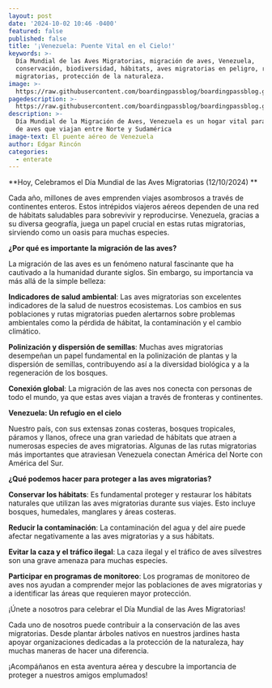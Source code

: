 ```yaml
---
layout: post
date: '2024-10-02 10:46 -0400'
featured: false
published: false
title: '¡Venezuela: Puente Vital en el Cielo!'
keywords: >-
  Día Mundial de las Aves Migratorias, migración de aves, Venezuela,
  conservación, biodiversidad, hábitats, aves migratorias en peligro, rutas
  migratorias, protección de la naturaleza.
image: >-
  https://raw.githubusercontent.com/boardingpassblog/boardingpassblog.github.io/refs/heads/main/assets/images/Migracion.jpg
pagedescription: >-
  https://raw.githubusercontent.com/boardingpassblog/boardingpassblog.github.io/refs/heads/main/assets/images/Migracion.jpg
description: >-
  Día Mundial de la Migración de Aves, Venezuela es un hogar vital para millones
  de aves que viajan entre Norte y Sudamérica
image-text: El puente aéreo de Venezuela
author: Edgar Rincón
categories:
  - enterate
---
```

**Hoy, Celebramos el Día Mundial de las Aves Migratorias (12/10/2024) **

Cada año, millones de aves emprenden viajes asombrosos a través de continentes enteros. Estos intrépidos viajeros aéreos dependen de una red de hábitats saludables para sobrevivir y reproducirse. Venezuela, gracias a su diversa geografía, juega un papel crucial en estas rutas migratorias, sirviendo como un oasis para muchas especies.

**¿Por qué es importante la migración de las aves?**

La migración de las aves es un fenómeno natural fascinante que ha cautivado a la humanidad durante siglos. Sin embargo, su importancia va más allá de la simple belleza:

**Indicadores de salud ambiental**: Las aves migratorias son excelentes indicadores de la salud de nuestros ecosistemas. Los cambios en sus poblaciones y rutas migratorias pueden alertarnos sobre problemas ambientales como la pérdida de hábitat, la contaminación y el cambio climático.

**Polinización y dispersión de semillas**: Muchas aves migratorias desempeñan un papel fundamental en la polinización de plantas y la dispersión de semillas, contribuyendo así a la diversidad biológica y a la regeneración de los bosques.

**Conexión global**: La migración de las aves nos conecta con personas de todo el mundo, ya que estas aves viajan a través de fronteras y continentes.

**Venezuela: Un refugio en el cielo**

Nuestro país, con sus extensas zonas costeras, bosques tropicales, páramos y llanos, ofrece una gran variedad de hábitats que atraen a numerosas especies de aves migratorias. Algunas de las rutas migratorias más importantes que atraviesan Venezuela conectan América del Norte con América del Sur.

**¿Qué podemos hacer para proteger a las aves migratorias?**

**Conservar los hábitats**: Es fundamental proteger y restaurar los hábitats naturales que utilizan las aves migratorias durante sus viajes. Esto incluye bosques, humedales, manglares y áreas costeras.

**Reducir la contaminación**: La contaminación del agua y del aire puede afectar negativamente a las aves migratorias y a sus hábitats.

**Evitar la caza y el tráfico ilegal**: La caza ilegal y el tráfico de aves silvestres son una grave amenaza para muchas especies.

**Participar en programas de monitoreo**: Los programas de monitoreo de aves nos ayudan a comprender mejor las poblaciones de aves migratorias y a identificar las áreas que requieren mayor protección.

¡Únete a nosotros para celebrar el Día Mundial de las Aves Migratorias!

Cada uno de nosotros puede contribuir a la conservación de las aves migratorias. Desde plantar árboles nativos en nuestros jardines hasta apoyar organizaciones dedicadas a la protección de la naturaleza, hay muchas maneras de hacer una diferencia.

¡Acompáñanos en esta aventura aérea y descubre la importancia de proteger a nuestros amigos emplumados!
